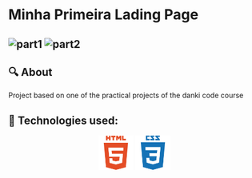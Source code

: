 # Minha Primeira Lading Page 
![part1](https://user-images.githubusercontent.com/87580316/127213264-bd0f5552-8323-477a-82f0-d110b1370414.jpg)
![part2](https://user-images.githubusercontent.com/87580316/127213503-bf3aa4c8-218c-42f9-8f06-8f97b44d1118.jpg)
---
## :mag: About 
Project based on one of the practical projects of the danki code course

## :rocket: Technologies used:
<p align="center">
<img src="https://github.com/devicons/devicon/blob/master/icons/html5/html5-plain-wordmark.svg" alt="html5"  width="70" height="70"/>
<img src="https://github.com/devicons/devicon/blob/master/icons/css3/css3-plain-wordmark.svg" alt="css3" width="70" height="70"/>
